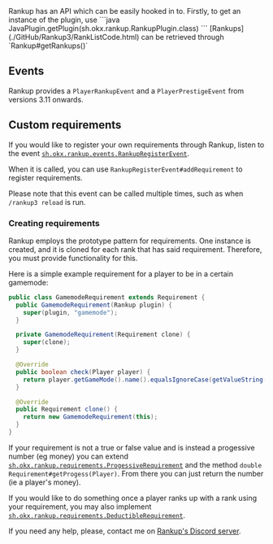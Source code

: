 <meta name="description" content="Information for developers.">
Rankup has an API which can be easily hooked in to.
Firstly, to get an instance of the plugin, use
```java
JavaPlugin.getPlugin(sh.okx.rankup.RankupPlugin.class)
```
[Rankups](./GitHub/Rankup3/RankListCode.html) can be retrieved through `Rankup#getRankups()`

## Events

Rankup provides a `PlayerRankupEvent` and a `PlayerPrestigeEvent` from versions 3.11 onwards.

## Custom requirements

If you would like to register your own requirements through Rankup, listen to the event [`sh.okx.rankup.events.RankupRegisterEvent`](./GitHub/Rankup3/RankRegisterEventCode.html).

When it is called, you can use `RankupRegisterEvent#addRequirement` to register requirements.

Please note that this event can be called multiple times, such as when `/rankup3 reload` is run. 

### Creating requirements

Rankup employs the prototype pattern for requirements. One instance is created, and it is cloned for each rank that has said requirement. Therefore, you must provide functionality for this.

Here is a simple example requirement for a player to be in a certain gamemode:

```java
public class GamemodeRequirement extends Requirement {
  public GamemodeRequirement(Rankup plugin) {
    super(plugin, "gamemode");
  }

  private GamemodeRequirement(Requirement clone) {
    super(clone);
  }

  @Override
  public boolean check(Player player) {
    return player.getGameMode().name().equalsIgnoreCase(getValueString());
  }

  @Override
  public Requirement clone() {
    return new GamemodeRequirement(this);
  }
}
```

If your requirement is not a true or false value and is instead a progessive number (eg money) you can extend [`sh.okx.rankup.requirements.ProgessiveRequirement`](./GitHub/Rankup3/ProgressiveRequirementCode.html) and the method `double Requirement#getProgess(Player)`. From there you can just return the number (ie a player's money).

If you would like to do something once a player ranks up with a rank using your requirement, you may also implement  [`sh.okx.rankup.requirements.DeductibleRequirement`](./GitHub/Rankup3/DeductibleRequirementCode.html). 

If you need any help, please, contact me on [Rankup's Discord server](./Discord/Okx-Corner.html).
